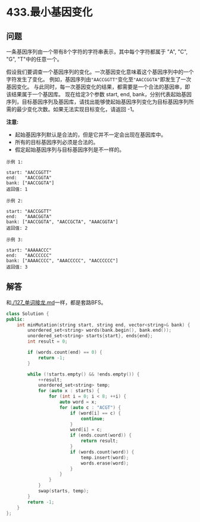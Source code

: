 # 433.最小基因变化

## 问题
一条基因序列由一个带有8个字符的字符串表示，其中每个字符都属于 "A", "C", "G", "T"中的任意一个。

假设我们要调查一个基因序列的变化。一次基因变化意味着这个基因序列中的一个字符发生了变化。
例如，基因序列由`"AACCGGTT"`变化至`"AACCGGTA"`即发生了一次基因变化。
与此同时，每一次基因变化的结果，都需要是一个合法的基因串，即该结果属于一个基因库。
现在给定3个参数  start, end, bank，分别代表起始基因序列，目标基因序列及基因库，请找出能够使起始基因序列变化为目标基因序列所需的最少变化次数。如果无法实现目标变化，请返回 -1。

**注意:**

- 起始基因序列默认是合法的，但是它并不一定会出现在基因库中。
- 所有的目标基因序列必须是合法的。
- 假定起始基因序列与目标基因序列是不一样的。

```
示例 1:

start: "AACCGGTT"
end:   "AACCGGTA"
bank: ["AACCGGTA"]
返回值: 1

示例 2:

start: "AACCGGTT"
end:   "AAACGGTA"
bank: ["AACCGGTA", "AACCGCTA", "AAACGGTA"]
返回值: 2

示例 3:

start: "AAAAACCC"
end:   "AACCCCCC"
bank: ["AAAACCCC", "AAACCCCC", "AACCCCCC"]
返回值: 3
```

## 解答
和[./127_单词接龙.md](./127_单词接龙.md)一样，都是套路BFS。

```C++
class Solution {
public:
    int minMutation(string start, string end, vector<string>& bank) {
        unordered_set<string> words(bank.begin(), bank.end());
        unordered_set<string> starts{start}, ends{end};
        int result = 0;

        if (words.count(end) == 0) {
            return -1;
        }

        while (!starts.empty() && !ends.empty()) {
            ++result;
            unordered_set<string> temp;
            for (auto x : starts) {
                for (int i = 0; i < 8; ++i) {
                    auto word = x;
                    for (auto c : "ACGT") {
                        if (word[i] == c) {
                            continue;
                        }
                        word[i] = c;
                        if (ends.count(word)) {
                            return result;
                        }
                        if (words.count(word)) {
                            temp.insert(word);
                            words.erase(word);
                        }
                    }
                }
            }
            swap(starts, temp);
        }
        return -1;
    }
};
```
